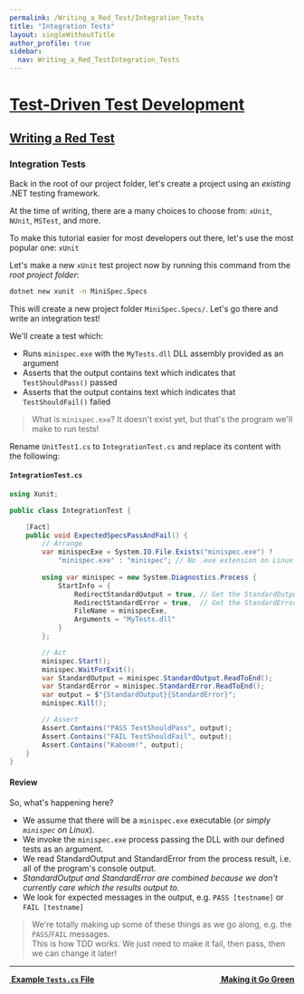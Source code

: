 ```yaml
---
permalink: /Writing_a_Red_Test/Integration_Tests
title: "Integration Tests"
layout: singleWithoutTitle
author_profile: true
sidebar:
  nav: Writing_a_Red_TestIntegration_Tests
---
```


<h1><a href="/Test_Driven_Test_Development">Test-Driven Test Development</a></h1>

<h2><a href="/Writing_a_Red_Test">Writing a Red Test</a></h2>

### Integration Tests

Back in the root of our project folder, let's create a project using an _existing_ .NET testing framework.

At the time of writing, there are a many choices to choose from: `xUnit`, `NUnit`, `MSTest`, and more.

To make this tutorial easier for most developers out there, let's use the most popular one: `xUnit`

Let's make a new `xUnit` test project now by running this command from the _root project folder_:

```sh
dotnet new xunit -n MiniSpec.Specs
```

This will create a new project folder `MiniSpec.Specs/`. Let's go there and write an integration test!

We'll create a test which:

- Runs `minispec.exe` with the `MyTests.dll` DLL assembly provided as an argument
- Asserts that the output contains text which indicates that `TestShouldPass()` passed
- Asserts that the output contains text which indicates that `TestShouldFail()` failed

> What is `minispec.exe`? It doesn't exist yet, but that's the program we'll make to run tests!



Rename `UnitTest1.cs` to `IntegrationTest.cs` and replace its content with the following:

#### `IntegrationTest.cs`

```cs
using Xunit;

public class IntegrationTest {

    [Fact]
    public void ExpectedSpecsPassAndFail() {
        // Arrange
        var minispecExe = System.IO.File.Exists("minispec.exe") ?
            "minispec.exe" : "minispec"; // No .exe extension on Linux
            
        using var minispec = new System.Diagnostics.Process {
            StartInfo = {
                RedirectStandardOutput = true, // Get the StandardOutput
                RedirectStandardError = true,  // Get the StandardError
                FileName = minispecExe,
                Arguments = "MyTests.dll"
            }
        };

        // Act
        minispec.Start();
        minispec.WaitForExit();
        var StandardOutput = minispec.StandardOutput.ReadToEnd();
        var StandardError = minispec.StandardError.ReadToEnd();
        var output = $"{StandardOutput}{StandardError}";
        minispec.Kill();

        // Assert
        Assert.Contains("PASS TestShouldPass", output);
        Assert.Contains("FAIL TestShouldFail", output);
        Assert.Contains("Kaboom!", output);
    }
}
```



#### Review

So, what's happening here?

- We assume that there will be a `minispec.exe` executable (_or simply `minispec` on Linux_).
- We invoke the `minispec.exe` process passing the DLL with our defined tests as an argument.
- We read StandardOutput and StandardError from the process result, i.e. all of the program's console output.
- _StandardOutput and StandardError are combined because we don't currently care which the results output to._
- We look for expected messages in the output, e.g. `PASS [testname]` or `FAIL [testname]`


> We're totally making up some of these things as we go along, e.g. the `PASS`/`FAIL` messages.  
> This is how TDD works. We just need to make it fail, then pass, then we can change it later!


---

<a class="reading-navigation next" href="/Making_it_Go_Green" style="float: right;"><i class="fas fa-arrow-alt-circle-right"></i><strong> &nbsp;Making it Go Green</strong></a><a class="reading-navigation previous" href="/Writing_a_Red_Test/Example_Tests_cs_File"><i class="fas fa-arrow-alt-circle-left"></i><strong> &nbsp;Example `Tests.cs` File</strong></a>